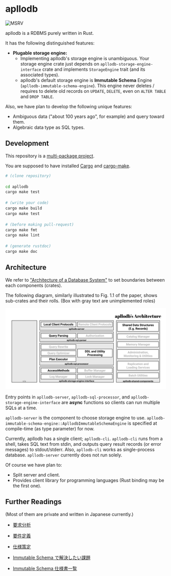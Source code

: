 # apllodb

![MSRV](https://img.shields.io/badge/rustc-1.48+-lightgray.svg)

apllodb is a RDBMS purely written in Rust.

It has the following distinguished features:

- **Plugable storage engine:**
  - Implementing apllodb's storage engine is unambiguous. Your storage engine crate just depends on `apllodb-storage-engine-interface` crate and implements `StorageEngine` trait (and its associated types).
  - apllodb's default storage engine is **Immutable Schema** Engine (`apllodb-immutable-schema-engine`). This engine never deletes / requires to delete old records on `UPDATE`, `DELETE`, even on `ALTER TABLE` and `DROP TABLE`.

Also, we have plan to develop the following unique features:

- Ambiguous data ("about 100 years ago", for example) and query toward them.
- Algebraic data type as SQL types.

## Development

This repository is a [multi-package project](https://doc.rust-lang.org/edition-guide/rust-2018/cargo-and-crates-io/cargo-workspaces-for-multi-package-projects.html).

You are supposed to have installed [Cargo](https://github.com/rust-lang/cargo) and [cargo-make](https://github.com/sagiegurari/cargo-make).

```bash
# (clone repository)

cd apllodb
cargo make test

# (write your code)
cargo make build
cargo make test

# (before making pull-request)
cargo make fmt
cargo make lint

# (generate rustdoc)
cargo make doc
```

## Architecture

We refer to ["Architecture of a Database System"](https://dsf.berkeley.edu/papers/fntdb07-architecture.pdf) to set boundaries between each components (crates).

The following diagram, similarly illustrated to Fig. 1.1 of the paper, shows sub-crates and their rolls.
(Box with gray text are unimplemented roles)

![apllodb's Architecture (src: https://www.figma.com/file/9pBZXpEHkA8rtSH7w1Itqi/apllodb's-Architecture?node-id=1%3A2&viewport=552%2C484%2C0.7679687738418579)](./doc/apllodb-architecture.svg)

Entry points in `apllodb-server`, `apllodb-sql-processor`, and `apllodb-storage-engine-interface` are **async** functions so clients can run multiple SQLs at a time.

`apllodb-server` is the component to choose storage engine to use. `apllodb-immutable-schema-engine::ApllodbImmutableSchemaEngine` is specified at compile-time (as type parameter) for now.

Currently, apllodb has a single client; `apllodb-cli`. `apllodb-cli` runs from a shell, takes SQL text from stdin, and outputs query result records (or error messages) to stdout/stderr.
Also, `apllodb-cli` works as single-process database. `apllodb-server` currently does not run solely.

Of course we have plan to:

- Split server and client.
- Provides client library for programming languages (Rust binding may be the first one).

## Further Readings

(Most of them are private and written in Japanese currently.)

- [要求分析](https://docs.google.com/document/d/1J6_MWObo0VVo-ATrwALpoNUHBUbSvrxHV8XuBcs_tIM/edit)
- [要件定義](https://docs.google.com/document/d/1djtGGMope8eCJOMjDXl0DvjpUrwlGjHygUN8n0M-0WI/edit#heading=h.hhevn0icya3z)
- [仕様策定](https://docs.google.com/document/d/1yUgI-_hqPYiVBPYWQosuo3idVzAjbq29GgyS72N4SAs/edit)

- [Immutable Schema で解決したい課題](https://github.com/darwin-education/apllodb/wiki/Immutable-Schema-000:-%E8%A7%A3%E6%B1%BA%E3%81%97%E3%81%9F%E3%81%84%E8%AA%B2%E9%A1%8C)
- [Immutable Schema 仕様書一覧](https://github.com/darwin-education/apllodb/wiki/Immutable-Schema-100:-%E4%BB%95%E6%A7%98%E6%9B%B8%E4%B8%80%E8%A6%A7)
